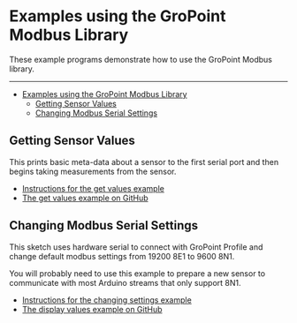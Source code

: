 # Examples using the GroPoint Modbus Library<!-- {#page_the_examples} -->

These example programs demonstrate how to use the GroPoint Modbus library.

___

[//]: # ( Start GitHub Only )

- [Examples using the GroPoint Modbus Library](#examples-using-the-gropoint-modbus-library)
  - [Getting Sensor Values](#getting-sensor-values)
  - [Changing Modbus Serial Settings](#changing-modbus-serial-settings)

[//]: # ( End GitHub Only )

[//]: # ( @tableofcontents )

[//]: # ( @m_footernavigation )

## Getting Sensor Values<!-- {#examples_get_values} -->

This prints basic meta-data about a sensor to the first serial port and then begins taking measurements from the sensor.

- [Instructions for the get values example](https://envirodiy.github.io/GroPointModbus/example_get_values.html)
- [The get values example on GitHub](https://github.com/EnviroDIY/GroPointModbus/tree/master/examples/GetValues)

## Changing Modbus Serial Settings<!-- {#examples_change_modbus_settings} -->

This sketch uses hardware serial to connect with GroPoint Profile and change default modbus settings from 19200 8E1 to 9600 8N1.

You will probably need to use this example to prepare a new sensor to communicate with most Arduino streams that only support 8N1.

- [Instructions for the changing settings example](https://envirodiy.github.io/GroPointModbus/example_change_modbus_settings.html)
- [The display values example on GitHub](https://github.com/EnviroDIY/GroPointModbus/tree/master/examples/ChangeModbusSettings)

[//]: # ( @m_innerpage{example_get_values} )
[//]: # ( @m_innerpage{example_change_modbus_settings} )
